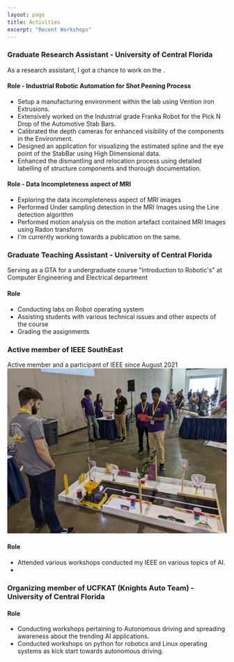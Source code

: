 ```yaml
---
layout: page
title: Activities
excerpt: "Recent Workshops"
---
```


### Graduate Research Assistant - University of Central Florida
As a research assistant, I got a chance to work on the .

#### Role - Industrial Robotic Automation for Shot Peening Process
  - Setup a manufacturing environment within the lab using Vention iron Extrusions.
  - Extensively worked on the Industrial grade Franka Robot for the Pick N Drop of the Automotive Stab Bars.
  - Calibrated the depth cameras for enhanced visibility of the components in the Environment.
  - Designed an application for visualizing the estimated spline and the eye point of the StabBar using High Dimensional data.
  - Enhanced the dismantling and relocation process using detailed labelling of structure components and thorough documentation.

#### Role - Data Incompleteness aspect of MRI 
  - Exploring the data incompleteness aspect of MRI images 
  - Performed Under sampling detection in the MRI Images using the Line detection algorithm
  - Performed motion analysis on the motion artefact contained MRI Images using Radon transform
  - I'm currently working towards a publication on the same.
 
### Graduate Teaching Assistant - University of Central Florida
Serving as a GTA for a undergraduate course "Introduction to Robotic's" at Computer Engineering and Electrical department
#### Role
  - Conducting labs on Robot operating system
  - Assisting students with various technical issues and other aspects of the course
  - Grading the assignments 

### Active member of IEEE SouthEast
Active member and a participant of IEEE since August 2021
![Hardware Competition](https://github.com/Sanjay-Shan/Sanjay-Shan.github.io/blob/d32ef492b163fa03dccfb7ceeedeb6f7294ebaee/1653289663412.jpg) 
#### Role
  - Attended various workshops conducted my IEEE on various topics of AI.
  - 

### Organizing member of UCFKAT (Knights Auto Team) - University of Central Florida
#### Role
 - Conducting workshops pertaining to Autonomous driving and spreading awareness about the trending AI applications.
 - Conducted workshops on python for robotics and Linux operating systems as kick start towards autonomous driving.
 
